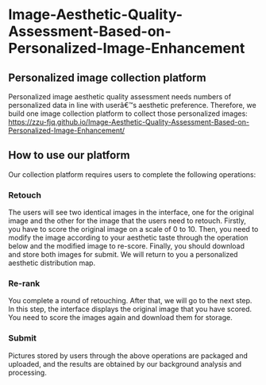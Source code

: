 # Image-Aesthetic-Quality-Assessment-Based-on-Personalized-Image-Enhancement
## Personalized image collection platform
Personalized image aesthetic quality assessment needs numbers of personalized data
in line with userâ€™s aesthetic preference. Therefore, we build one
image collection platform to collect those personalized images:<br>
https://zzu-fjq.github.io/Image-Aesthetic-Quality-Assessment-Based-on-Personalized-Image-Enhancement/ 

## How to use our platform
Our collection platform requires users to complete the following operations: 
### Retouch
The users will see two identical images in the interface, one for the original image and the other for the image that the users need to retouch. Firstly, you have to score the original image on a scale of 0 to 10.
Then, you need to modify the image according to your aesthetic taste through the operation below and the modified image to re-score. Finally, you should download and store both images for submit. We will return to you a personalized aesthetic distribution map.

### Re-rank
You complete a round of retouching. After that, we will go to the next step. In this step, the interface displays the original image that you have scored. You need to score the images again and download them for storage.
### Submit
Pictures stored by users through the above operations are packaged and uploaded, and the results are obtained by our background analysis and processing.

